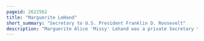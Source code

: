 ```yaml
---
pageid: 2622562
title: "Marguerite LeHand"
short_summary: "Secretary to U.S. President Franklin D. Roosevelt"
description: "Marguerite Alice 'Missy' Lehand was a private Secretary to U. S. President Franklin D Roosevelt. Roosevelt for 21 years."
---
```

